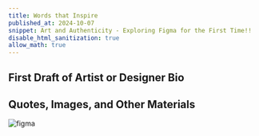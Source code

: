 ```yaml
---
title: Words that Inspire 
published_at: 2024-10-07
snippet: Art and Authenticity - Exploring Figma for the First Time!!
disable_html_sanitization: true
allow_math: true
---
```


## First Draft of Artist or Designer Bio


## Quotes, Images, and Other Materials

![figma](figma.jpeg)